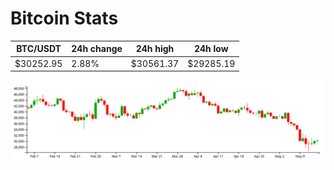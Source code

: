# Bitcoin Stats

BTC/USDT|24h change|24h high|24h low|
|---|---|---|---|
|$30252.95|2.88%|$30561.37|$29285.19|

<img src="./chart.svg">
